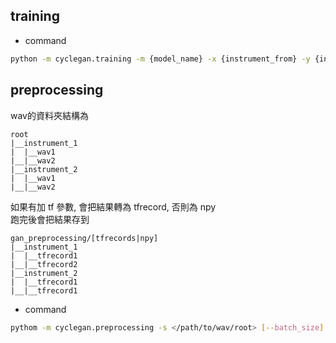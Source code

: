 
## training
* command
```sh
python -m cyclegan.training -m {model_name} -x {instrument_from} -y {instrument_to}
```
## preprocessing
wav的資料夾結構為
```
root
|__instrument_1
|  |__wav1
|__|__wav2
|__instrument_2
|  |__wav1
|__|__wav2
```
如果有加 tf 參數, 會把結果轉為 tfrecord, 否則為 npy\
跑完後會把結果存到
```
gan_preprocessing/[tfrecords|npy]
|__instrument_1
|  |__tfrecord1
|__|__tfrecord2
|__instrument_2
|  |__tfrecord1
|__|__tfrecord1
```
* command
```sh
pythom -m cyclegan.preprocessing -s </path/to/wav/root> [--batch_size] [-tf]
```
